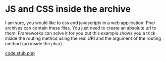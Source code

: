 # JS and CSS inside the archive

I am sure, you would like to css and javascripts in a web application. 
Phar archives can contain these files. You just need to create an absolute url to them.
Frameworks can solve it for you but this example shows you a trick inside the routing method 
using the real URI and the argument of the routing method (uri inside the phar).

[code:stub.php](stub.php)